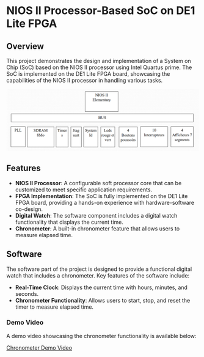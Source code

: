 # NIOS II Processor-Based SoC on DE1 Lite FPGA

## Overview

This project demonstrates the design and implementation of a System on Chip (SoC) based on the NIOS II processor using Intel Quartus prime. The SoC is implemented on the DE1 Lite FPGA board, showcasing the capabilities of the NIOS II processor in handling various tasks.

![SoC Diagram](./Docs/SoC_overview.png)

## Features

- **NIOS II Processor**: A configurable soft processor core that can be customized to meet specific application requirements.
- **FPGA Implementation**: The SoC is fully implemented on the DE1 Lite FPGA board, providing a hands-on experience with hardware-software co-design.
- **Digital Watch**: The software component includes a digital watch functionality that displays the current time.
- **Chronometer**: A built-in chronometer feature that allows users to measure elapsed time.

## Software

The software part of the project is designed to provide a functional digital watch that includes a chronometer. Key features of the software include:

- **Real-Time Clock**: Displays the current time with hours, minutes, and seconds.
- **Chronometer Functionality**: Allows users to start, stop, and reset the timer to measure elapsed time.

### Demo Video

A demo video showcasing the chronometer functionality is available below:

[Chronometer Demo Video](./Docs/chronometer.mp4)


